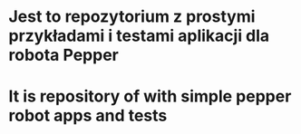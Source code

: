 # Jest to repozytorium z prostymi przykładami i testami aplikacji dla robota Pepper


# It is repository of with simple pepper robot apps and tests